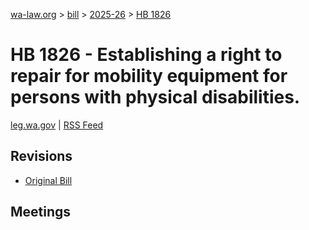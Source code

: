 [wa-law.org](/) > [bill](/bill/) > [2025-26](/bill/2025-26/) > [HB 1826](/bill/2025-26/hb/1826/)

# HB 1826 - Establishing a right to repair for mobility equipment for persons with physical disabilities.
[leg.wa.gov](https://app.leg.wa.gov/billsummary?BillNumber=1826&Year=2025&Initiative=false) | [RSS Feed](./rss.xml)

## Revisions
* [Original Bill](1/)

## Meetings